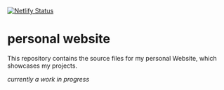 [![Netlify Status](https://api.netlify.com/api/v1/badges/a473c55c-1b81-4004-bdbf-d53ec57e4953/deploy-status)](https://app.netlify.com/sites/yannicklang/deploys)

# personal website
This repository contains the source files for my personal Website, which showcases my projects.

*currently a work in progress*


